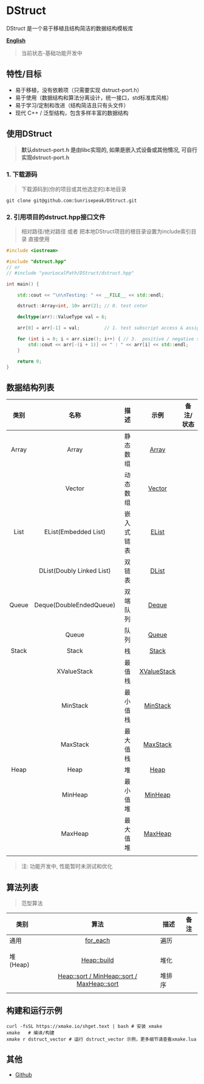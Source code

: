 # DStruct

DStruct 是一个易于移植且结构简洁的数据结构模板库

[**English**](README.en.md)

> 当前状态-基础功能开发中

## 特性/目标

- 易于移植，没有依赖项（只需要实现 dstruct-port.h）
- 易于使用（数据结构和算法分离设计，统一接口，std标准库风格）
- 易于学习/定制和改进（结构简洁且只有头文件）
- 现代 C++ / 泛型结构，包含多样丰富的数据结构



## 使用DStruct

> **默认dstruct-port.h 是由libc实现的, 如果是嵌入式设备或其他情况, 可自行实现dstruct-port.h**

### 1. 下载源码

> 下载源码到(你的项目或其他选定的)本地目录

```
git clone git@github.com:Sunrisepeak/DStruct.git
```

### 2. 引用项目的dstruct.hpp接口文件

> 相对路径/绝对路径 或者 把本地DStruct项目的根目录设置为include索引目录 直接使用

```cpp
#include <iostream>

#include "dstruct.hpp"
// or 
// #include "yourLocalPath/DStruct/dstruct.hpp"

int main() {

    std::cout << "\n\nTesting: " << __FILE__ << std::endl;

    dstruct::Array<int, 10> arr(2); // 0. test cntor

    decltype(arr)::ValueType val = 6;

    arr[0] = arr[-1] = val;         // 1. test subscript access & assignment

    for (int i = 0; i < arr.size(); i++) { // 3.  positive / negative subscript access
        std::cout << arr[-(i + 1)] << " : " << arr[i] << std::endl;
    }

    return 0;
}
```





## 数据结构列表

| 类别  |           名称            |    描述    |                      示例                      | 备注/状态 |
| :---: | :-----------------------: | :--------: | :--------------------------------------------: | --------- |
| Array |           Array           |  静态数组  |          [Array](examples/array.cpp)           |           |
|       |          Vector           |  动态数组  |         [Vector](examples/vector.cpp)          |           |
| List  |   EList(Embedded List)    | 嵌入式链表 |      [EList](examples/embedded_list.cpp)       |           |
|       | DList(Doubly Linked List) |   双链表   |    [DList](examples/double_linked_list.cpp)    |           |
| Queue |  Deque(DoubleEndedQueue)  |  双端队列  |          [Deque](examples/deque.cpp)           |           |
|       |           Queue           |    队列    |          [Queue](examples/queue.cpp)           |           |
| Stack |           Stack           |     栈     |          [Stack](examples/stack.cpp)           |           |
|       |        XValueStack        |   最值栈   | [XValueStack](examples/stack/xvalue_stack.cpp) |           |
|       |         MinStack          |  最小值栈  |  [MinStack](examples/stack/xvalue_stack.cpp)   |           |
|       |         MaxStack          |  最大值栈  |  [MaxStack](examples/stack/xvalue_stack.cpp)   |           |
| Heap  |           Heap            |     堆     |           [Heap](examples/heap.cpp)            |           |
|       |          MinHeap          |  最小值堆  |          [MinHeap](examples/heap.cpp)          |           |
|       |          MaxHeap          |  最大值堆  |          [MaxHeap](examples/heap.cpp)          |           |
|       |                           |            |                                                |           |

> 注: 功能开发中, 性能暂时未测试和优化



## 算法列表

> 范型算法

| 类别     |                             算法                             | 描述   | 备注 |
| -------- | :----------------------------------------------------------: | ------ | ---- |
| 通用     |         [for_each](examples/algorithms/for_each.cpp)         | 遍历   |      |
|          |                                                              |        |      |
|          |                                                              |        |      |
| 堆(Heap) |       [Heap::build](examples/algorithms/heap_algo.cpp)       | 堆化   |      |
|          | [Heap::sort / MinHeap::sort / MaxHeap::sort](examples/algorithms/heap_algo.cpp) | 堆排序 |      |
|          |                                                              |        |      |





## 构建和运行示例

  ```
  curl -fsSL https://xmake.io/shget.text | bash # 安装 xmake
  xmake   # 编译/构建
  xmake r dstruct_vector # 运行 dstruct_vector 示例，更多细节请查看xmake.lua
  ```



## 其他

  - [Github](https://github.com/Sunrisepeak/DStruct)

